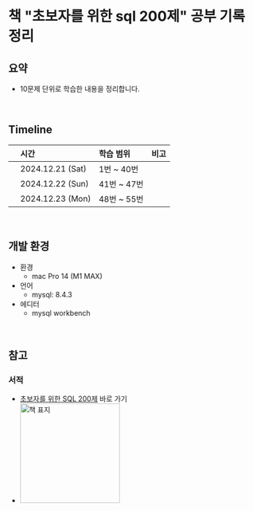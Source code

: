 # 책 "초보자를 위한 sql 200제" 공부 기록 정리

## 요약

- 10문제 단위로 학습한 내용을 정리합니다.

<br />

## Timeline

|     | 시간             | 학습 범위   | 비고 |
| :-- | :--------------- | :---------- | ---- |
|     | 2024.12.21 (Sat) | 1번 ~ 40번  |      |
|     | 2024.12.22 (Sun) | 41번 ~ 47번 |      |
|     | 2024.12.23 (Mon) | 48번 ~ 55번 |      |

<br />

## 개발 환경

- 환경
  - mac Pro 14 (M1 MAX)
- 언어
  - mysql: 8.4.3
- 에디터
  - mysql workbench

<br />

## 참고

### 서적

- <a href="https://product.kyobobook.co.kr/detail/S000000833249">초보자를 위한 SQL 200제</a> 바로 가기
- <img src="https://github.com/user-attachments/assets/cee41e0d-c49e-4b56-a329-792f8ff28164" alt="책 표지" width="200" />
